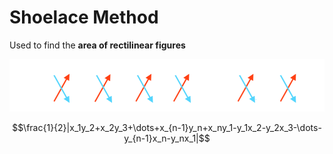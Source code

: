 # Shoelace Method

Used to find the **area of rectilinear figures**

![Shoelace method](images/shoelace-method.png)

$$\frac{1}{2}|x_1y_2+x_2y_3+\dots+x_{n-1}y_n+x_ny_1-y_1x_2-y_2x_3-\dots-y_{n-1}x_n-y_nx_1|$$
